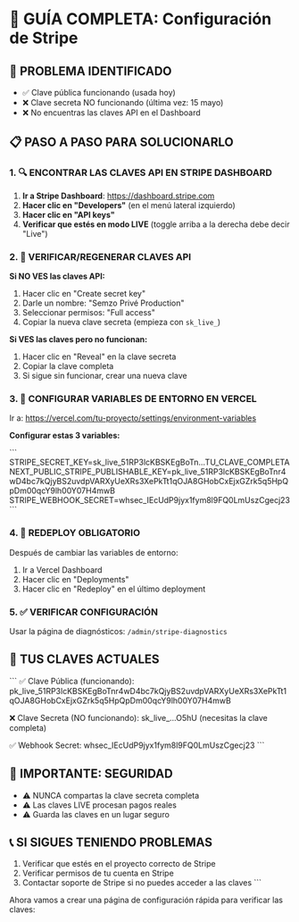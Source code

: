 # 🔧 GUÍA COMPLETA: Configuración de Stripe

## 🚨 PROBLEMA IDENTIFICADO
- ✅ Clave pública funcionando (usada hoy)
- ❌ Clave secreta NO funcionando (última vez: 15 mayo)
- ❌ No encuentras las claves API en el Dashboard

## 📋 PASO A PASO PARA SOLUCIONARLO

### 1. 🔍 ENCONTRAR LAS CLAVES API EN STRIPE DASHBOARD

1. **Ir a Stripe Dashboard**: https://dashboard.stripe.com
2. **Hacer clic en "Developers"** (en el menú lateral izquierdo)
3. **Hacer clic en "API keys"**
4. **Verificar que estés en modo LIVE** (toggle arriba a la derecha debe decir "Live")

### 2. 🔑 VERIFICAR/REGENERAR CLAVES API

**Si NO VES las claves API:**
1. Hacer clic en "Create secret key"
2. Darle un nombre: "Semzo Privé Production"
3. Seleccionar permisos: "Full access"
4. Copiar la nueva clave secreta (empieza con `sk_live_`)

**Si VES las claves pero no funcionan:**
1. Hacer clic en "Reveal" en la clave secreta
2. Copiar la clave completa
3. Si sigue sin funcionar, crear una nueva clave

### 3. 🎯 CONFIGURAR VARIABLES DE ENTORNO EN VERCEL

Ir a: https://vercel.com/tu-proyecto/settings/environment-variables

**Configurar estas 3 variables:**

\`\`\`
STRIPE_SECRET_KEY=sk_live_51RP3lcKBSKEgBoTn...TU_CLAVE_COMPLETA
NEXT_PUBLIC_STRIPE_PUBLISHABLE_KEY=pk_live_51RP3lcKBSKEgBoTnr4wD4bc7kQjyBS2uvdpVARXyUeXRs3XePkTt1qOJA8GHobCxEjxGZrk5q5HpQpDm00qcY9lh00Y07H4mwB
STRIPE_WEBHOOK_SECRET=whsec_IEcUdP9jyx1fym8l9FQ0LmUszCgecj23
\`\`\`

### 4. 🔄 REDEPLOY OBLIGATORIO

Después de cambiar las variables de entorno:
1. Ir a Vercel Dashboard
2. Hacer clic en "Deployments"
3. Hacer clic en "Redeploy" en el último deployment

### 5. ✅ VERIFICAR CONFIGURACIÓN

Usar la página de diagnósticos: `/admin/stripe-diagnostics`

## 🎯 TUS CLAVES ACTUALES

\`\`\`
✅ Clave Pública (funcionando):
pk_live_51RP3lcKBSKEgBoTnr4wD4bc7kQjyBS2uvdpVARXyUeXRs3XePkTt1qOJA8GHobCxEjxGZrk5q5HpQpDm00qcY9lh00Y07H4mwB

❌ Clave Secreta (NO funcionando):
sk_live_...O5hU (necesitas la clave completa)

✅ Webhook Secret:
whsec_IEcUdP9jyx1fym8l9FQ0LmUszCgecj23
\`\`\`

## 🚨 IMPORTANTE: SEGURIDAD

- ⚠️ NUNCA compartas la clave secreta completa
- ⚠️ Las claves LIVE procesan pagos reales
- ⚠️ Guarda las claves en un lugar seguro

## 📞 SI SIGUES TENIENDO PROBLEMAS

1. Verificar que estés en el proyecto correcto de Stripe
2. Verificar permisos de tu cuenta en Stripe
3. Contactar soporte de Stripe si no puedes acceder a las claves
\`\`\`

Ahora vamos a crear una página de configuración rápida para verificar las claves:
